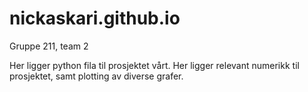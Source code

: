 # nickaskari.github.io

Gruppe 211, team 2

Her ligger python fila til prosjektet vårt. Her ligger relevant numerikk til prosjektet, samt plotting av diverse grafer.

